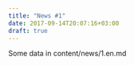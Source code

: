 ```yaml
---
title: "News #1"
date: 2017-09-14T20:07:16+03:00
draft: true
---
```


Some data in content/news/1.en.md
